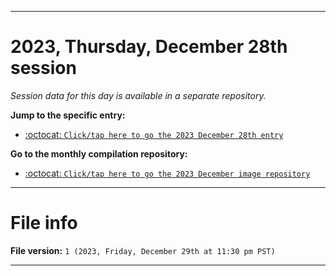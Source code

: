 
***

# 2023, Thursday, December 28th session

_Session data for this day is available in a separate repository._

**Jump to the specific entry:**

- [:octocat: `Click/tap here to go the 2023 December 28th entry`](https://github.com/seanpm2001/SeansLifeArchive_Images_MotorWorld_CarFactory_Y2023_V5/tree/SeansLifeArchive_Images_MotorWorld_CarFactory_Y2023_V5_Main-dev/12_December/28/)

**Go to the monthly compilation repository:**

- [:octocat: `Click/tap here to go the 2023 December image repository`](https://github.com/seanpm2001/SeansLifeArchive_Images_MotorWorld_CarFactory_Y2023_V5/)

***

# File info

**File version:** `1 (2023, Friday, December 29th at 11:30 pm PST)`

***
